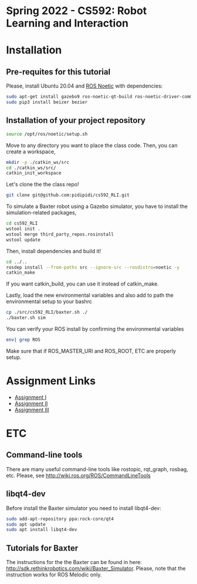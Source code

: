# Spring 2022 - CS592: Robot Learning and Interaction

# Installation
## Pre-requites for this tutorial
Please, install Ubuntu 20.04 and [ROS Noetic](http://wiki.ros.org/noetic/Installation/Ubuntu) with dependencies:
~~~~bash
sudo apt-get install gazebo9 ros-noetic-qt-build ros-noetic-driver-common ros-noetic-gazebo-ros-control ros-noetic-gazebo-ros-pkgs ros-noetic-ros-control ros-noetic-control-toolbox ros-noetic-realtime-tools ros-noetic-ros-controllers ros-noetic-xacro python-wstool -y
sudo pip3 install beizer bezier
~~~~

## Installation of your project repository
~~~~bash
source /opt/ros/noetic/setup.sh
~~~~

Move to any directory you want to place the class code. Then, you can create a workspace,
~~~~bash
mkdir -p ./catkin_ws/src
cd ./catkin_ws/src/
catkin_init_workspace
~~~~

Let's clone the the class repo!
~~~~bash
git clone git@github.com:pidipidi/cs592_RLI.git
~~~~

To simulate a Baxter robot using a Gazebo simulator, you have to install the simulation-related packages,
~~~~bash
cd cs592_RLI
wstool init .
wstool merge third_party_repos.rosinstall
wstool update
~~~~

Then, install dependencies and build it!
~~~~bash
cd ../..
rosdep install --from-paths src --ignore-src --rosdistro=noetic -y
catkin_make
~~~~
If you want catkin_build, you can use it instead of catkin_make.


Lastly, load the new environmental variables and also add to path the environmental setup to your bashrc
~~~~bash
cp ./src/cs592_RLI/baxter.sh ./
./baxter.sh sim
~~~~

You can verify your ROS install by confirming the environmental variables
~~~~bash
env| grep ROS
~~~~

Make sure that if ROS_MASTER_URI and ROS_ROOT, ETC are properly setup. 


# Assignment Links 
- [Assignment I](assignment_1/README.md)
- [Assignment II](assignment_2/README.md)
- [Assignment III]()

# ETC
## Command-line tools
There are many useful command-line tools like rostopic, rqt_graph, rosbag, etc. Please, see http://wiki.ros.org/ROS/CommandLineTools

## libqt4-dev
Before install the Baxter simulator you need to install libqt4-dev:
~~~~bash
sudo add-apt-repository ppa:rock-core/qt4
sudo apt update
sudo apt install libqt4-dev
~~~~

## Tutorials for Baxter
The instructions for the the Baxter can be found in here:
http://sdk.rethinkrobotics.com/wiki/Baxter_Simulator. Please, note that the instruction works for ROS Melodic only. 


